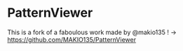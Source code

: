 # PatternViewer

This is a fork of a faboulous work made by @makio135 !
-> https://github.com/MAKIO135/PatternViewer
